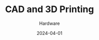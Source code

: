 ---
title: CAD and 3D Printing
subtitle: Hardware
date: 2024-04-01
description: After a friend gave me a free 3D printer I decided to learn CAD software and design some custom models.
icon: todo.svg
---